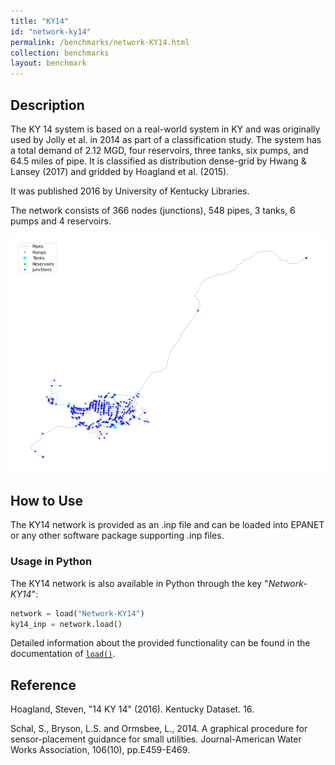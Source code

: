 ```yaml
---
title: "KY14"
id: "network-ky14"
permalink: /benchmarks/network-KY14.html
collection: benchmarks
layout: benchmark
---
```



## Description

The KY 14 system is based on a real-world system in KY and was originally used by Jolly et al. in 2014 as part of a
classification study. The system has a total demand of 2.12 MGD, four reservoirs, three tanks, six pumps, and 64.5 miles
of pipe. It is classified as distribution dense-grid by Hwang & Lansey (2017) and gridded by Hoagland et al. (2015).

It was published 2016 by University of Kentucky Libraries.

The network consists of 366 nodes (junctions), 548 pipes, 3 tanks, 6 pumps and 4 reservoirs.

<img src="../static/benchmarks/network-ky14/ky14_plot.png"/>

## How to Use

The KY14 network is provided as an .inp file and can be loaded into EPANET or any other software package
supporting .inp files.

### Usage in Python

The KY14 network is also available in Python through the key "*Network-KY14*":
```python
network = load("Network-KY14")
ky14_inp = network.load()
```

Detailed information about the provided functionality can be found in the documentation of
[`load()`](https://water-benchmark-hub.readthedocs.io/en/stable/water_benchmark_hub.networks.html#water_benchmark_hub.networks.networks.KY14.load).


## Reference

Hoagland, Steven, "14 KY 14" (2016). Kentucky Dataset. 16.
[<i class="bi bi-link"></i>](https://uknowledge.uky.edu/wdst/16)

Schal, S., Bryson, L.S. and Ormsbee, L., 2014. A graphical procedure for sensor-placement guidance for small utilities.
Journal-American Water Works Association, 106(10), pp.E459-E469.
[<i class="bi bi-link"></i>](https://doi.org/10.5942/JAWWA.2014.106.0093)
